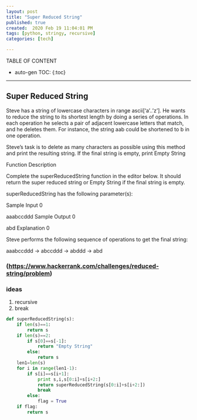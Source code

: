 ```yaml
---
layout: post
title: "Super Reduced String"
published: true
created:  2020 Feb 19 11:04:01 PM
tags: [python, stringy, recursive]
categories: [tech]

---
```


TABLE OF CONTENT

* auto-gen TOC:
{:toc}

- - -

## Super Reduced String

Steve has a string of lowercase characters in range ascii[‘a’..’z’]. He wants to reduce the string to its shortest length by doing a series of operations. In each operation he selects a pair of adjacent lowercase letters that match, and he deletes them. For instance, the string aab could be shortened to b in one operation.

Steve’s task is to delete as many characters as possible using this method and print the resulting string. If the final string is empty, print Empty String

Function Description

Complete the superReducedString function in the editor below. It should return the super reduced string or Empty String if the final string is empty.

superReducedString has the following parameter(s):

Sample Input 0

aaabccddd
Sample Output 0

abd
Explanation 0

Steve performs the following sequence of operations to get the final string:

aaabccddd → abccddd → abddd → abd

### (https://www.hackerrank.com/challenges/reduced-string/problem)

   
### ideas


1. recursive
2. break



```python
def superReducedString(s):
    if len(s)==1:
        return s
    if len(s)==2:
        if s[0]==s[-1]:
            return "Empty String"
        else:
            return s
    len1=len(s)
    for i in range(len1-1):
        if s[i]==s[i+1]:
            print s,i,s[0:i]+s[i+2:]
            return superReducedString(s[0:i]+s[i+2:])
            break
        else:
            flag = True
    if flag:
        return s

```

